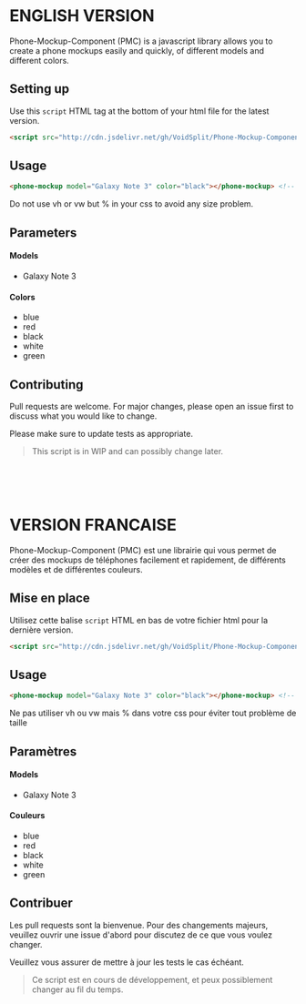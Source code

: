# ENGLISH VERSION
Phone-Mockup-Component (PMC) is a javascript library allows you to create a phone mockups easily and quickly, of different models and different colors.
## Setting up
Use this `script` HTML tag at the bottom of your html file for the latest version.
```html
<script src="http://cdn.jsdelivr.net/gh/VoidSplit/Phone-Mockup-Component/phone-mockup.component.js"></script>
```
## Usage

```html
<phone-mockup model="Galaxy Note 3" color="black"></phone-mockup> <!-- Return a HTML & CSS black mockup of a Galaxy Note 3 device. -->
```
Do not use vh or vw but % in your css to avoid any size problem.

## Parameters
#### Models
- Galaxy Note 3
#### Colors
- blue
- red
- black
- white
- green

## Contributing
Pull requests are welcome. For major changes, please open an issue first to discuss what you would like to change.

Please make sure to update tests as appropriate.

> This script is in WIP and can possibly change later.

<br>
<br>
<br>

# VERSION FRANCAISE
Phone-Mockup-Component (PMC) est une librairie qui vous permet de créer des mockups de téléphones facilement et rapidement, de différents modèles et de différentes couleurs.
## Mise en place
Utilisez cette balise `script` HTML en bas de votre fichier html pour la dernière version.
```html
<script src="http://cdn.jsdelivr.net/gh/VoidSplit/Phone-Mockup-Component/phone-mockup.component.js"></script>
```
## Usage

```html
<phone-mockup model="Galaxy Note 3" color="black"></phone-mockup> <!-- Retourne un mockup HTML & CSS de couleur noir d'un Galaxy Note 3. -->
```
Ne pas utiliser vh ou vw mais % dans votre css pour éviter tout problème de taille

## Paramètres
#### Models
- Galaxy Note 3
#### Couleurs
- blue
- red
- black
- white
- green

## Contribuer
Les pull requests sont la bienvenue. Pour des changements majeurs, veuillez ouvrir une issue d'abord pour discutez de ce que vous voulez changer.


Veuillez vous assurer de mettre à jour les tests le cas échéant.

> Ce script est en cours de développement, et peux possiblement changer au fil du temps.
